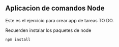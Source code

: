 ## Aplicacion de comandos Node

Este es el ejercicio para crear app de tareas TO DO.

Recuerden instalar los paquetes de node

```
npm install
```